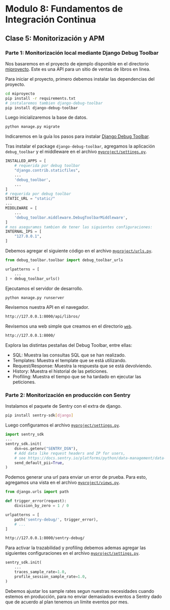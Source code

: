 # Modulo 8: Fundamentos de Integración Continua

## Clase 5: Monitorización y APM

### Parte 1: Monitorización local mediante Django Debug Toolbar

Nos basaremos en el proyecto de ejemplo disponible en el directorio [miproyecto](./miproyecto). Este es una API para un sitio de ventas de libros en linea.

Para iniciar el proyecto, primero debemos instalar las dependencias del proyecto.

```bash
cd miproyecto
pip install -r requirements.txt
# instalaremos tambien django-debug-toolbar
pip install django-debug-toolbar
```

Luego inicializaremos la base de datos.

```bash
python manage.py migrate
```

Indicaremos en la guía los pasos para instalar [Django Debug Toolbar](https://django-debug-toolbar.readthedocs.io/en/latest/).


Tras instalar el package `django-debug-toolbar`, agregamos la aplicación `debug_toolbar` y el middleware en el archivo [`myproject/settings.py`](./miproyecto/myproject/settings.py).

```python
INSTALLED_APPS = [
    # requerida por debug toolbar
    "django.contrib.staticfiles",
    ...
    'debug_toolbar',
    ...
]
# requerida por debug toolbar
STATIC_URL = "static/"
...
MIDDLEWARE = [
    ...
    'debug_toolbar.middleware.DebugToolbarMiddleware',
]
# nos aseguramos tambien de tener las siguientes configuraciones:
INTERNAL_IPS = [
    "127.0.0.1",
]
```

Debemos agregar el siguiente código en el archivo [`myproject/urls.py`](./miproyecto/myproject/urls.py).

```python
from debug_toolbar.toolbar import debug_toolbar_urls

urlpatterns = [
    ...
] + debug_toolbar_urls()
```

Ejecutamos el servidor de desarrollo.

```bash
python manage.py runserver
```

Revisemos nuestra API en el navegador.

```bash
http://127.0.0.1:8000/api/libros/
```

Revisemos una web simple que creamos en el directorio [`web`](./miproyecto/web).

```bash
http://127.0.0.1:8000/
```

Explora las distintas pestañas del Debug Toolbar, entre ellas:

- SQL: Muestra las consultas SQL que se han realizado.
- Templates: Muestra el template que se está utilizando.
- Request/Response: Muestra la respuesta que se está devolviendo.
- History: Muestra el historial de las peticiones.
- Profiling: Muestra el tiempo que se ha tardado en ejecutar las peticiones.

### Parte 2: Monitorización en producción con Sentry

Instalamos el paquete de Sentry con el extra de django.

```bash
pip install sentry-sdk[django]
```

Luego configuramos el archivo [`myproject/settings.py`](./miproyecto/myproject/settings.py).

```python
import sentry_sdk
...
sentry_sdk.init(
    dsn=os.getenv("SENTRY_DSN"),
    # Add data like request headers and IP for users,
    # see https://docs.sentry.io/platforms/python/data-management/data-collected/ for more info
    send_default_pii=True,
)
```

Podemos generar una url para enviar un error de prueba. Para esto, agregamos una vista en el archivo [`myproject/views.py`](./miproyecto/myproject/urls.py).

```python
from django.urls import path

def trigger_error(request):
    division_by_zero = 1 / 0

urlpatterns = [
    path('sentry-debug/', trigger_error),
    # ...
]
```

```bash
http://127.0.0.1:8000/sentry-debug/
```

Para activar la trazabilidad y profiling debemos ademas agregar las siguientes configuraciones en el archivo [`myproject/settings.py`](./miproyecto/myproject/settings.py).

```python
sentry_sdk.init(
    ...
    traces_sample_rate=1.0,
    profile_session_sample_rate=1.0,
)
```

Debemos ajustar los sample rates segun nuestras necesidades cuando estemos en producción, para no enviar demasiados eventos a Sentry dado que de acuerdo al plan tenemos un límite eventos por mes.